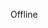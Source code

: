 <output data-js="now"><noscript>Offline</noscript></output>

<script type=module>
let el = document.querySelector('[data-js=now]')

if (new Date().getHours() < 8) {
  el.textContent = 'Asleep'
} else if (Math.random() < 0.01) {
  el.textContent = 'たぶん tooting'
} else if (Math.random() < 0.1) {
  el.textContent = 'Probably burping'
} else if (Math.random() < 0.001) {
  el.textContent = 'In a car?'
} else {
  el.textContent = 'Who knows'
}
</script>
